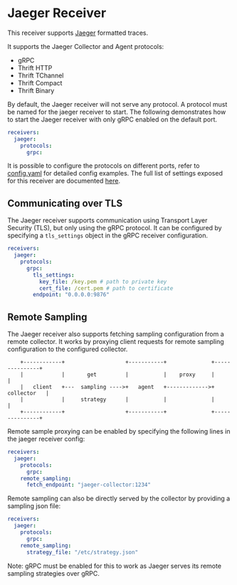 # Jaeger Receiver

This receiver supports [Jaeger](https://www.jaegertracing.io)
formatted traces.

It supports the Jaeger Collector and Agent protocols:
- gRPC
- Thrift HTTP
- Thrift TChannel
- Thrift Compact
- Thrift Binary

By default, the Jaeger receiver will not serve any protocol. A protocol must be named
for the jaeger receiver to start.  The following demonstrates how to start the Jaeger
receiver with only gRPC enabled on the default port.
```yaml
receivers:
  jaeger:
    protocols:
      grpc:
```

It is possible to configure the protocols on different ports, refer to
[config.yaml](./testdata/config.yaml) for detailed config
examples. The full list of settings exposed for this receiver are
documented [here](./config.go).

## Communicating over TLS
The Jaeger receiver supports communication using Transport Layer Security (TLS), but
only using the gRPC protocol. It can be configured by specifying a
`tls_settings` object in the gRPC receiver configuration.
```yaml
receivers:
  jaeger:
    protocols:
      grpc:
        tls_settings:
          key_file: /key.pem # path to private key
          cert_file: /cert.pem # path to certificate
        endpoint: "0.0.0.0:9876"
```

## Remote Sampling
The Jaeger receiver also supports fetching sampling configuration from a remote
collector. It works by proxying client requests for remote sampling
configuration to the configured collector.

        +------------+                   +-----------+              +---------------+
        |            |       get         |           |    proxy     |               |
        |   client   +---  sampling ---->+   agent   +------------->+   collector   |
        |            |     strategy      |           |              |               |
        +------------+                   +-----------+              +---------------+

Remote sample proxying can be enabled by specifying the following lines in the
jaeger receiver config:

```yaml
receivers:
  jaeger:
    protocols:
      grpc:
    remote_sampling:
      fetch_endpoint: "jaeger-collector:1234"
```

Remote sampling can also be directly served by the collector by providing a
sampling json file:

```yaml
receivers:
  jaeger:
    protocols:
      grpc:
    remote_sampling:
      strategy_file: "/etc/strategy.json"
```

Note: gRPC must be enabled for this to work as Jaeger serves its remote
sampling strategies over gRPC.
